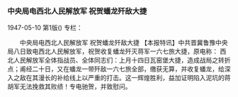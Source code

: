 ### 中央局电西北人民解放军  祝贺蟠龙歼敌大捷

1947-05-10
第1版()
专栏：

　　中央局电西北人民解放军
    祝贺蟠龙歼敌大捷
    【本报特讯】中共晋冀鲁豫中央局八日致电西北人民解放军，祝贺收复蟠龙歼灭蒋军一六七旅大捷，原电称：
    西北人民解放军全体指战员、全体同志们：上月十四日瓦窑堡大捷，造成战局之转折点；甫经二十日，又在蟠龙一带歼敌一六七旅全部，缴获无算，并收复蟠龙，给深入之敌在其漫长的补给线上以严重的打击。这一辉煌胜利，益加证明陷入泥坑的蒋胡军无法挽救其败绩！专电驰贺，并致慰问。
